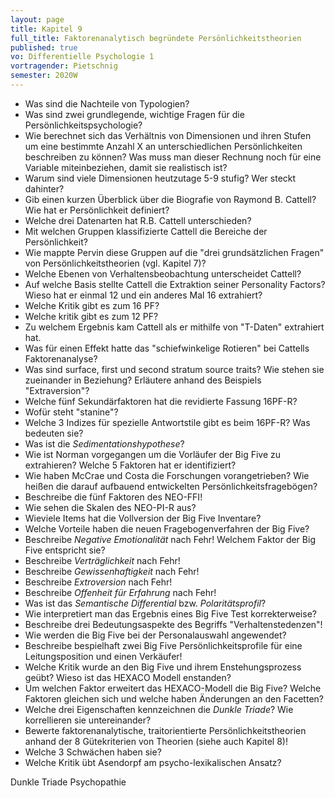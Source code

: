 ```yaml
---
layout: page
title: Kapitel 9
full_title: Faktorenanalytisch begründete Persönlichkeitstheorien
published: true
vo: Differentielle Psychologie 1
vortragender: Pietschnig
semester: 2020W
---
```

* Was sind die Nachteile von Typologien?
* Was sind zwei grundlegende, wichtige Fragen für die Persönlichkeitspsychologie?
* Wie berechnet sich das Verhältnis von Dimensionen und ihren Stufen um eine bestimmte Anzahl X an unterschiedlichen Persönlichkeiten beschreiben zu können? Was muss man dieser Rechnung noch für eine Variable miteinbeziehen, damit sie realistisch ist?
* Warum sind viele Dimensionen heutzutage 5-9 stufig? Wer steckt dahinter?
* Gib einen kurzen Überblick über die Biografie von Raymond B. Cattell? Wie hat er Persönlichkeit definiert?
* Welche drei Datenarten hat R.B. Cattell unterschieden?
* Mit welchen Gruppen klassifizierte Cattell die Bereiche der Persönlichkeit?
* Wie mappte Pervin diese Gruppen auf die "drei grundsätzlichen Fragen" von Persönlichkeitstheorien (vgl. Kapitel 7)?
* Welche Ebenen von Verhaltensbeobachtung unterscheidet Cattell?
* Auf welche Basis stellte Cattell die Extraktion seiner Personality Factors? Wieso hat er einmal 12 und ein anderes Mal 16 extrahiert?
* Welche Kritik gibt es zum 16 PF?
* Welche kritik gibt es zum 12 PF?
* Zu welchem Ergebnis kam Cattell als er mithilfe von "T-Daten" extrahiert hat.
* Was für einen Effekt hatte das "schiefwinkelige Rotieren" bei Cattells Faktorenanalyse?
* Was sind surface, first und second stratum source traits? Wie stehen sie zueinander in Beziehung? Erläutere anhand des Beispiels "Extraversion"?
* Welche fünf Sekundärfaktoren hat die revidierte Fassung 16PF-R?
* Wofür steht "stanine"?
* Welche 3 Indizes für spezielle Antwortstile gibt es beim 16PF-R? Was bedeuten sie?
* Was ist die _Sedimentationshypothese_?
* Wie ist Norman vorgegangen um die Vorläufer der Big Five zu extrahieren? Welche 5 Faktoren hat er identifiziert?
* Wie haben McCrae und Costa die Forschungen vorangetrieben? Wie heißen die darauf aufbauend entwickelten Persönlichkeitsfragebögen?
* Beschreibe die fünf Faktoren des NEO-FFI!
* Wie sehen die Skalen des NEO-PI-R aus?
* Wieviele Items hat die Vollversion der Big Five Inventare?
* Welche Vorteile haben die neuen Fragebogenverfahren der Big Five?
* Beschreibe _Negative Emotionalität_ nach Fehr! Welchem Faktor der Big Five entspricht sie?
* Beschreibe _Verträglichkeit_ nach Fehr!
* Beschreibe _Gewissenhaftigkeit_ nach Fehr!
* Beschreibe _Extroversion_ nach Fehr!
* Beschreibe _Offenheit für Erfahrung_ nach Fehr!
* Was ist das _Semantische Differential_ bzw. _Polaritätsprofil_?
* Wie interpretiert man das Ergebnis eines Big Five Test korrekterweise?
* Beschreibe drei Bedeutungsaspekte des Begriffs "Verhaltenstedenzen"!
* Wie werden die Big Five bei der Personalauswahl angewendet?
* Beschreibe bespielhaft zwei Big Five Persönlichkeitsprofile für eine Leitungsposition und einen Verkäufer!
* Welche Kritik wurde an den Big Five und ihrem Enstehungsprozess geübt? Wieso ist das HEXACO Modell enstanden?
* Um welchen Faktor erweitert das HEXACO-Modell die Big Five? Welche Faktoren gleichen sich und welche haben Änderungen an den Facetten?
* Welche drei Eigenschaften kennzeichnen die _Dunkle Triade_? Wie korrellieren sie untereinander?
* Bewerte faktorenanalytische, traitorientierte Persönlichkeitstheorien anhand der 8 Gütekriterien von Theorien (siehe auch Kapitel 8)!
* Welche 3 Schwächen haben sie?
* Welche Kritik übt Asendorpf am psycho-lexikalischen Ansatz?


Dunkle Triade
Psychopathie
